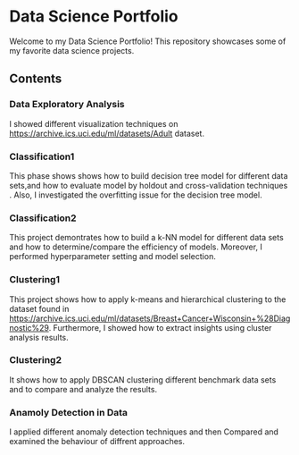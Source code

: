 # Data Science Portfolio

Welcome to my Data Science Portfolio! This repository showcases some of my favorite data science projects.

## Contents

### Data Exploratory Analysis 
I showed different visualization techniques on https://archive.ics.uci.edu/ml/datasets/Adult dataset.

### Classification1 
This phase shows shows how to build decision tree model for different data sets,and how to evaluate model by holdout and cross-validation techniques . Also, I 
    investigated the overfitting issue for the decision tree model.

### Classification2 
This project demontrates how to build a k-NN model for different data sets and how to determine/compare the efficiency of models. Moreover, I performed hyperparameter setting and model selection.

### Clustering1
This project shows how to apply k-means and hierarchical clustering to the dataset found in https://archive.ics.uci.edu/ml/datasets/Breast+Cancer+Wisconsin+%28Diagnostic%29. Furthermore, I showed how to extract insights using cluster analysis results.

### Clustering2
It shows how to apply DBSCAN clustering different benchmark data sets and to compare and analyze the results.

### Anamoly Detection in Data
I applied different anomaly detection techniques and then Compared and examined the behaviour of diffrent approaches.








